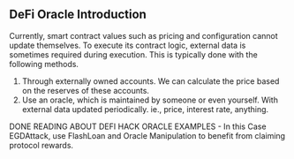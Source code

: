 ## **DeFi Oracle Introduction**

Currently, smart contract values such as pricing and configuration cannot update themselves. To execute its contract logic, external data is sometimes required during execution. This is typically done with the following methods.

1. Through externally owned accounts. We can calculate the price based on the reserves of these accounts.
2. Use an oracle, which is maintained by someone or even yourself. With external data updated periodically. ie., price, interest rate, anything.

DONE READING ABOUT DEFI HACK ORACLE EXAMPLES - In this Case EGDAttack, use FlashLoan and Oracle Manipulation to benefit from claiming protocol rewards.
